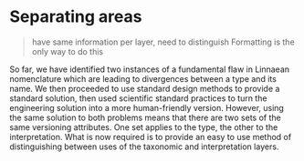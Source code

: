 # Separating areas

> have same information per layer, need to distinguish
> Formatting is the only way to do this

So far, we have identified two instances of a fundamental flaw in Linnaean nomenclature which are leading to divergences between a type and its name. We then proceeded to use standard design methods to provide a standard solution, then used scientific standard practices to turn the engineering solution into a more human-friendly version. However, using the same solution to both problems means that there are two sets of the same versioning attributes. One set applies to the type, the other to the interpretation. What is now required is to provide an easy to use method of distinguishing between uses of the taxonomic and interpretation layers.